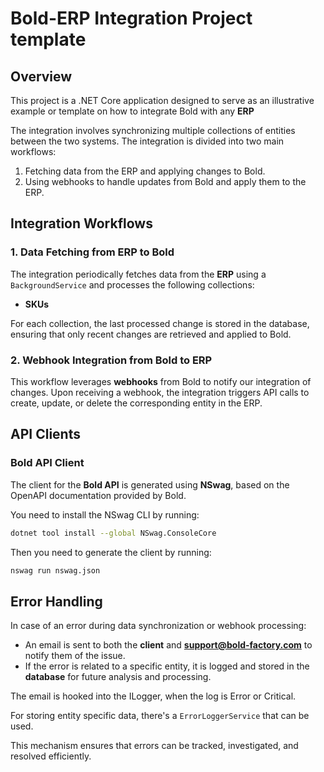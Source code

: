 # Bold-ERP Integration Project template

## Overview

This project is a .NET Core application designed to serve as an illustrative example or template on how to integrate Bold with any **ERP**

The integration involves synchronizing multiple collections of entities between the two systems. The integration is
divided into two main workflows:

1. Fetching data from the ERP and applying changes to Bold.
2. Using webhooks to handle updates from Bold and apply them to the ERP.

## Integration Workflows

### 1. Data Fetching from ERP to Bold

The integration periodically fetches data from the **ERP** using a `BackgroundService` and processes the following
collections:

- **SKUs**

For each collection, the last processed change is stored in the database, ensuring that only recent changes are
retrieved and applied to Bold.

### 2. Webhook Integration from Bold to ERP

This workflow leverages **webhooks** from Bold to notify our integration of changes. Upon receiving a webhook, the
integration triggers API calls to create, update, or delete the corresponding entity in the ERP.

## API Clients

### Bold API Client

The client for the **Bold API** is generated using **NSwag**, based on the OpenAPI documentation provided by Bold.

You need to install the NSwag CLI by running:

```bash
dotnet tool install --global NSwag.ConsoleCore
```

Then you need to generate the client by running:

```bash
nswag run nswag.json
```

## Error Handling

In case of an error during data synchronization or webhook processing:

- An email is sent to both the **client** and **support@bold-factory.com** to notify them of the issue.
- If the error is related to a specific entity, it is logged and stored in the **database** for future analysis and
  processing.

The email is hooked into the ILogger, when the log is Error or Critical.

For storing entity specific data, there's a `ErrorLoggerService` that can be used.

This mechanism ensures that errors can be tracked, investigated, and resolved efficiently.
